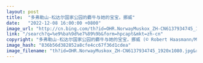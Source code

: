 ```yaml
---
layout: post
title:  "多弗勒山-松达尔国家公园的麝牛与她的宝宝，挪威"
date:   "2022-12-08 16:00:00 +0800"
image_url: "http://cn.bing.com/th?id=OHR.NorwayMuskox_ZH-CN6137934745_1920x1080.jpg&rf=LaDigue_1920x1080.jpg&pid=hp"
link: "/search?q=%e9%ba%9d%e7%89%9b&form=hpcapt&mkt=zh-cn"
copyright: "多弗勒山-松达尔国家公园的麝牛与她的宝宝，挪威 (© Robert Haasmann/Minden Pictures)"
image_hash: "836b56d382852a8cfe4cc67f36d1cdea"
image_filename: "th?id=OHR.NorwayMuskox_ZH-CN6137934745_1920x1080.jpg&rf=LaDigue_1920x1080.jpg&pid=hp"
---
```

